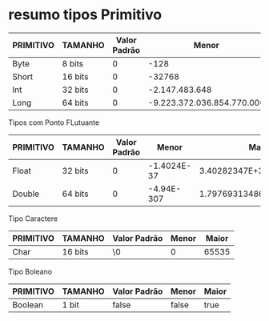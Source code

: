 # resumo tipos Primitivo
 
|PRIMITIVO  |TAMANHO |  Valor Padrão | Menor | Maior
|---- | ---- | --- |---- |-----
| Byte   | 8 bits  | 0 |-128   |  127
Short   | 16 bits  | 0 | -32768   | 32767
Int  | 32 bits | 0 | -2.147.483.648   | 2.147.483.648 
Long | 64 bits |0 | -9.223.372.036.854.770.000 | 9.223.372.036.854.770.00

Tipos com Ponto FLutuante

|PRIMITIVO  |TAMANHO |  Valor Padrão | Menor | Maior
|---- | ---- | --- |---- |-----
Float | 32 bits | 0 | -1.4024E-37 | 3.40282347E+38
Double | 64 bits |0 |  -4.94E-307 | 1.79769313486231570E+308

Tipo Caractere

|PRIMITIVO  |TAMANHO |  Valor Padrão | Menor | Maior
|---- | ---- | --- |---- |-----
Char | 16 bits | \0 |0 | 65535

Tipo Boleano


|PRIMITIVO  |TAMANHO |  Valor Padrão | Menor | Maior
|---- | ---- | --- |---- |-----
Boolean | 1 bit | false | false | true
